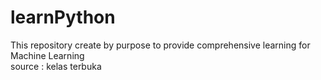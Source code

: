 # learnPython
This repository create by purpose to provide comprehensive learning for Machine Learning <br>
source : kelas terbuka
